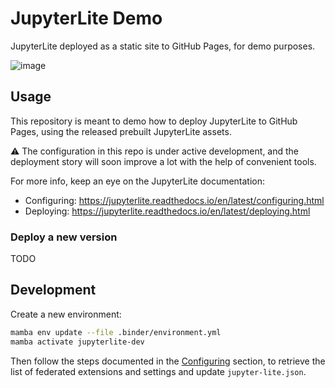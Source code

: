 # JupyterLite Demo

JupyterLite deployed as a static site to GitHub Pages, for demo purposes.

![image](https://user-images.githubusercontent.com/591645/120502698-ef40b880-c3c2-11eb-881b-d64591130e40.png)

## Usage

This repository is meant to demo how to deploy JupyterLite to GitHub Pages, using the released prebuilt JupyterLite assets.

⚠️ The configuration in this repo is under active development, and the deployment story will soon improve a lot with the help of convenient tools.

For more info, keep an eye on the JupyterLite documentation:

- Configuring: https://jupyterlite.readthedocs.io/en/latest/configuring.html
- Deploying: https://jupyterlite.readthedocs.io/en/latest/deploying.html

### Deploy a new version

TODO

## Development

Create a new environment:

```bash
mamba env update --file .binder/environment.yml
mamba activate jupyterlite-dev
```

Then follow the steps documented in the [Configuring](https://jupyterlite.readthedocs.io/en/latest/configuring.html) section, to retrieve the list of federated extensions and settings and update `jupyter-lite.json`.
